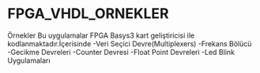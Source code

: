 # FPGA_VHDL_ORNEKLER
Örnekler
Bu uygulamalar FPGA Basys3 kart geliştiricisi ile kodlanmaktadır.İçerisinde 
-Veri Seçici Devre(Multiplexers)
-Frekans Bölücü
-Gecikme Devreleri
-Counter Devresi
-Float Point Devreleri
-Led Blink Uygulamaları
